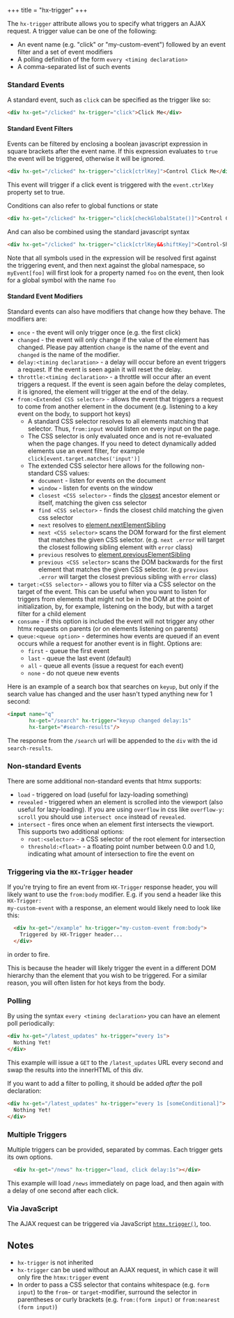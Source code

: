 +++
title = "hx-trigger"
+++

The `hx-trigger` attribute allows you to specify what triggers an AJAX request.  A trigger
value can be one of the following:

* An event name (e.g. "click" or "my-custom-event") followed by an event filter and a set of event modifiers
* A polling definition of the form `every <timing declaration>`
* A comma-separated list of such events

### Standard Events

A standard event, such as `click` can be specified as the trigger like so:

```html
<div hx-get="/clicked" hx-trigger="click">Click Me</div>
```

#### Standard Event Filters

Events can be filtered by enclosing a boolean javascript expression in square brackets after the event name.  If
this expression evaluates to `true` the event will be triggered, otherwise it will be ignored.

```html
<div hx-get="/clicked" hx-trigger="click[ctrlKey]">Control Click Me</div>
```

This event will trigger if a click event is triggered with the `event.ctrlKey` property set to true.

Conditions can also refer to global functions or state

```html
<div hx-get="/clicked" hx-trigger="click[checkGlobalState()]">Control Click Me</div>
```

And can also be combined using the standard javascript syntax

```html
<div hx-get="/clicked" hx-trigger="click[ctrlKey&&shiftKey]">Control-Shift Click Me</div>
```

Note that all symbols used in the expression will be resolved first against the triggering event, and then next
against the global namespace, so `myEvent[foo]` will first look for a property named `foo` on the event, then look
for a global symbol with the name `foo`

#### Standard Event Modifiers

Standard events can also have modifiers that change how they behave.  The modifiers are:

* `once` - the event will only trigger once (e.g. the first click)
* `changed` - the event will only change if the value of the element has changed. Please pay attention `change` is the name of the event and `changed` is the name of the modifier.
* `delay:<timing declaration>` - a delay will occur before an event triggers a request.  If the event
is seen again it will reset the delay.
* `throttle:<timing declaration>` - a throttle will occur after an event triggers a request. If the event
is seen again before the delay completes, it is ignored, the element will trigger at the end of the delay.
* `from:<Extended CSS selector>` - allows the event that triggers a request to come from another element in the document (e.g. listening to a key event on the body, to support hot keys)
  * A standard CSS selector resolves to all elements matching that selector. Thus, `from:input` would listen on every input on the page.
  * The CSS selector is only evaluated once and is not re-evaluated when the page changes. If you need to detect dynamically added elements use an event filter, for example `click[event.target.matches('input')]`
  * The extended CSS selector here allows for the following non-standard CSS values:
    * `document` - listen for events on the document
    * `window` - listen for events on the window
    * `closest <CSS selector>` - finds the [closest](https://developer.mozilla.org/docs/Web/API/Element/closest) ancestor element or itself, matching the given css selector
    * `find <CSS selector>` - finds the closest child matching the given css selector
    * `next` resolves to [element.nextElementSibling](https://developer.mozilla.org/docs/Web/API/Element/nextElementSibling)
    * `next <CSS selector>` scans the DOM forward for the first element that matches the given CSS selector.
      (e.g. `next .error` will target the closest following sibling element with `error` class)
    * `previous` resolves to [element.previousElementSibling](https://developer.mozilla.org/docs/Web/API/Element/previousElementSibling)
    * `previous <CSS selector>` scans the DOM backwards for the first element that matches the given CSS selector.
      (e.g `previous .error` will target the closest previous sibling with `error` class)
* `target:<CSS selector>` - allows you to filter via a CSS selector on the target of the event.  This can be useful when you want to listen for
triggers from elements that might not be in the DOM at the point of initialization, by, for example, listening on the body,
but with a target filter for a child element
* `consume` - if this option is included the event will not trigger any other htmx requests on parents (or on elements
  listening on parents)
* `queue:<queue option>` - determines how events are queued if an event occurs while a request for another event is in flight.  Options are:
  * `first` - queue the first event
  * `last` - queue the last event (default)
  * `all` - queue all events (issue a request for each event)
  * `none` - do not queue new events

Here is an example of a search box that searches on `keyup`, but only if the search value has changed
and the user hasn't typed anything new for 1 second:

```html
<input name="q"
       hx-get="/search" hx-trigger="keyup changed delay:1s"
       hx-target="#search-results"/>
```

The response from the `/search` url will be appended to the `div` with the id `search-results`.

### Non-standard Events

There are some additional non-standard events that htmx supports:

* `load` - triggered on load (useful for lazy-loading something)
* `revealed` - triggered when an element is scrolled into the viewport (also useful for lazy-loading). If you are using `overflow` in css like `overflow-y: scroll` you should use `intersect once` instead of `revealed`.
* `intersect` - fires once when an element first intersects the viewport.  This supports two additional options:
    * `root:<selector>` - a CSS selector of the root element for intersection
    * `threshold:<float>` - a floating point number between 0.0 and 1.0, indicating what amount of intersection to fire the event on

### Triggering via the `HX-Trigger` header

If you're trying to fire an event from <code>HX-Trigger</code> response  header, you will likely want to
use the `from:body` modifier.  E.g. if you send a header like this <code>HX-Trigger: my-custom-event</code>
with a response, an element would likely need to look like this:

```html
  <div hx-get="/example" hx-trigger="my-custom-event from:body">
    Triggered by HX-Trigger header...
  </div>
```

in order to fire.

This is because the header will likely trigger the event in a different DOM hierarchy than the element that you
wish to be triggered.  For a similar reason, you will often listen for hot keys from the body.

### Polling

By using the syntax `every <timing declaration>` you can have an element poll periodically:

```html
<div hx-get="/latest_updates" hx-trigger="every 1s">
  Nothing Yet!
</div>
```

This example will issue a `GET` to the `/latest_updates` URL every second and swap the results into
the innerHTML of this div.

If you want to add a filter to polling, it should be added *after* the poll declaration:

```html
<div hx-get="/latest_updates" hx-trigger="every 1s [someConditional]">
  Nothing Yet!
</div>
```

### Multiple Triggers

Multiple triggers can be provided, separated by commas.  Each trigger gets its own options.
```html
  <div hx-get="/news" hx-trigger="load, click delay:1s"></div>
```
This example will load `/news` immediately on page load, and then again with a delay of one second after each click.

### Via JavaScript

The AJAX request can be triggered via JavaScript [`htmx.trigger()`](@/api.md#trigger), too.

## Notes

* `hx-trigger` is not inherited
* `hx-trigger` can be used without an AJAX request, in which case it will only fire the `htmx:trigger` event
* In order to pass a CSS selector that contains whitespace (e.g. `form input`) to the `from`- or `target`-modifier, surround the selector in parentheses or curly brackets (e.g. `from:(form input)` or `from:nearest (form input)`)
